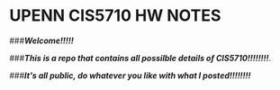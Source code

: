 # UPENN CIS5710 HW NOTES
###***Welcome!!!!!***

###***This is a repo that contains all possilble details of CIS5710!!!!!!!!***.

###***It's all public, do whatever you like with what I posted!!!!!!!!***
